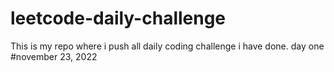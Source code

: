 # leetcode-daily-challenge
This is my repo where i push all daily coding challenge i have done. day one #november 23, 2022
